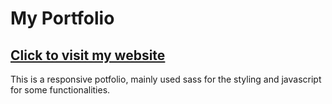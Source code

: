 # My Portfolio
## <a href="https://spongebobgao.github.io/myportfolio/index.html" target="_blank">Click to visit my website</a>
This is a responsive potfolio, mainly used sass for the styling and javascript for some functionalities.
